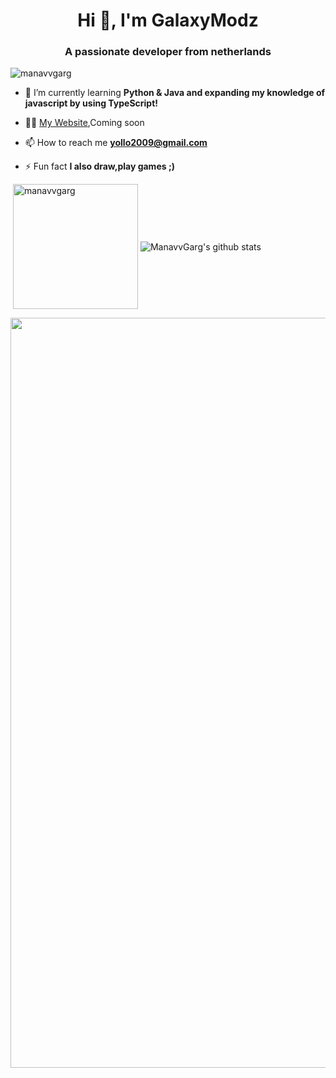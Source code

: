 <h1 align="center">Hi 👋, I'm GalaxyModz</h1>
<h3 align="center">A passionate developer from netherlands</h3>

<p align="left"> <img src="https://komarev.com/ghpvc/?username=manavvgarg" alt="manavvgarg" /> </p>

- 🌱 I’m currently learning **Python & Java and expanding my knowledge of javascript by using TypeScript!**

- 👨‍💻 [My Website](),Coming soon

- 📫 How to reach me **yollo2009@gmail.com**

- ⚡ Fun fact **I also draw,play games ;)**


<p>&nbsp;<img align="center" src="https://github-readme-stats.vercel.app/api?username=manavvgarg&show_icons=true&theme=dracula" alt="manavvgarg" height="200"/>
<img align="center" src="https://github-readme-stats.vercel.app/api/top-langs/?username=ManavvGarg&hide=lua&theme=dracula" alt="ManavvGarg's github stats"/>
<div><img src="https://github-profile-trophy.vercel.app/?username=manavvgarg&theme=dracula" width="1200"></div></p>

<!---
GalaxyModzRoad/GalaxyModzRoad is a ✨ special ✨ repository because its `README.md` (this file) appears on your GitHub profile.
You can click the Preview link to take a look at your changes.
--->
